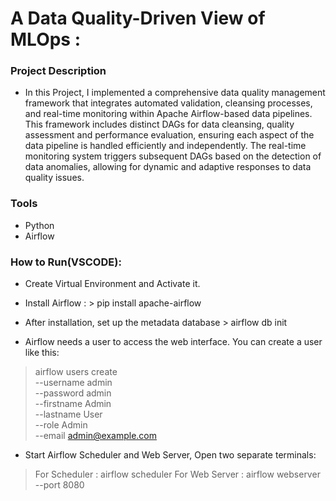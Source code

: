 # A Data Quality-Driven View of MLOps : 

### Project Description

* In this Project, I implemented a comprehensive data quality management framework that integrates automated validation, cleansing processes, and real-time monitoring within Apache Airflow-based data pipelines. This framework includes distinct DAGs for data cleansing, quality assessment and performance evaluation, ensuring each aspect of the data pipeline is handled efficiently and independently. The real-time monitoring system triggers subsequent DAGs based on the detection of data anomalies, allowing for dynamic and adaptive responses to data quality issues.

### Tools 

* Python
* Airflow

### How to Run(VSCODE):

* Create Virtual Environment and Activate it.

* Install Airflow : > pip install apache-airflow

* After installation, set up the metadata database > airflow db init

* Airflow needs a user to access the web interface. You can create a user like this:
> airflow users create \
   --username admin \
   --password admin \
   --firstname Admin \
   --lastname User \
   --role Admin \
   --email admin@example.com

* Start Airflow Scheduler and Web Server, Open two separate terminals:
> For Scheduler : airflow scheduler
> For Web Server : airflow webserver --port 8080







